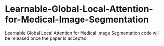 # Learnable-Global-Local-Attention-for-Medical-Image-Segmentation
Learnable Global Local Attention for Medical Image Segmentation
code will be released once the paper is accepted
